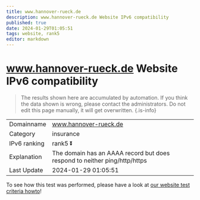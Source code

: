 ```yaml
---
title: www.hannover-rueck.de
description: www.hannover-rueck.de Website IPv6 compatibility
published: true
date: 2024-01-29T01:05:51
tags: website, rank5
editor: markdown
---
```


# www.hannover-rueck.de Website IPv6 compatibility

> The results shown here are accumulated by automation. If you think the data shown is wrong, please contact the administrators. 
> Do not edit this page manually, it will get overwritten.
{.is-info}


|   |   |
| - | - |
| Domainname | www.hannover-rueck.de
| Category | insurance |
| IPv6 ranking | rank5 :arrow_double_down: |
| Explanation | The domain has an AAAA record but does respond to neither ping/http/https |
| Last Update | 2024-01-29 01:05:51 |

To see how this test was performed, please have a look at [our website test criteria howto](/howto/testcriteria/website)!

